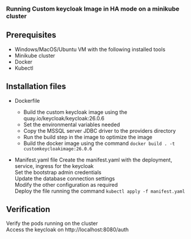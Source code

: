 ### Running Custom keycloak Image in HA mode on a minikube cluster ###

## Prerequisites ##
* Windows/MacOS/Ubuntu VM with the following installed tools
* Minikube cluster
* Docker 
* Kubectl 

## Installation files ##
* Dockerfile
  + Build the custom keycloak image using the quay.io/keycloak/keycloak:26.0.6 </br>
  + Set the environmental variables needed </br>
  + Copy the MSSQL server JDBC driver to the providers directory </br>
  + Run the build step in the image to optimize the image </br>
  + Build the docker image using the command `docker build . -t customkeycloakimage:26.0.6` </br>
  
* Manifest.yaml file
  Create the manifest.yaml with the deployment, service, ingress for the keycloak </br>
  Set the bootstrap admin credentials </br>
  Update the database connection settings </br>
  Modify the other configuration as required </br> 
  Deploy the file running the command `kubectl apply -f manifest.yaml` </br>

## Verification ##
Verify the pods running on the cluster </br>
Access the keycloak on http://localhost:8080/auth </br>

